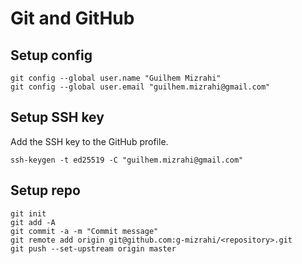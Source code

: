 # Git and GitHub

## Setup config

```
git config --global user.name "Guilhem Mizrahi"
git config --global user.email "guilhem.mizrahi@gmail.com"
```

## Setup SSH key

Add the SSH key to the GitHub profile. 

```
ssh-keygen -t ed25519 -C "guilhem.mizrahi@gmail.com"
```

## Setup repo

```
git init
git add -A
git commit -a -m "Commit message"
git remote add origin git@github.com:g-mizrahi/<repository>.git
git push --set-upstream origin master
```
